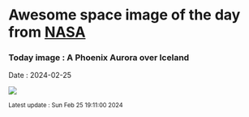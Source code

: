 
# Awesome space image of the day from [NASA](https://api.nasa.gov/)

### Today image : A Phoenix Aurora over Iceland
Date : 2024-02-25

![](https://apod.nasa.gov/apod/image/2402/PhoenixAurora_Helgason_960.jpg)

<small>Latest update : Sun Feb 25 19:11:00 2024</small>
        